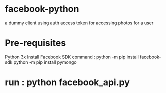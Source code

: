 # facebook-python
 a dummy client using auth access token for accessing photos for a user
 
 # Pre-requisites
 Python 3x
 Install Facebook SDK
   command : python -m pip install facebook-sdk
   python -m pip install pymongo
  
 # run : python facebook_api.py
   
 
